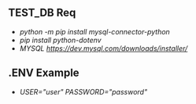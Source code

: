 ## TEST_DB Req

- *python -m pip install mysql-connector-python*
- *pip install python-dotenv*
- *MYSQL https://dev.mysql.com/downloads/installer/*


## .ENV Example

- *USER="user" PASSWORD="password"*